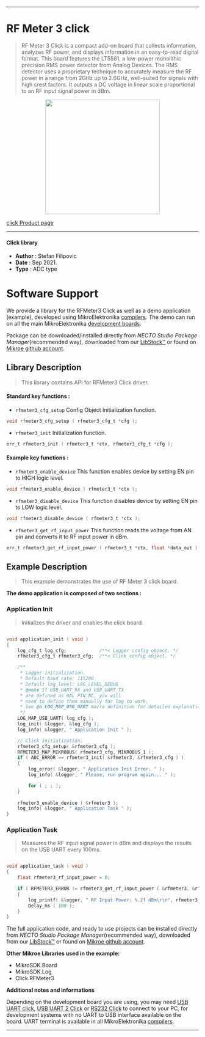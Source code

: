 
---
# RF Meter 3 click

> RF Meter 3 Click is a compact add-on board that collects information, analyzes RF power, and displays information in an easy-to-read digital format. This board features the LT5581, a low-power monolithic precision RMS power detector from Analog Devices. The RMS detector uses a proprietary technique to accurately measure the RF power in a range from 2GHz up to 2.6GHz, well-suited for signals with high crest factors. It outputs a DC voltage in linear scale proportional to an RF input signal power in dBm.

<p align="center">
  <img src="https://download.mikroe.com/images/click_for_ide/rfmeter3_click.png" height=300px>
</p>

[click Product page](https://www.mikroe.com/rf-meter-3-click)

---


#### Click library

- **Author**        : Stefan Filipovic
- **Date**          : Sep 2021.
- **Type**          : ADC type


# Software Support

We provide a library for the RFMeter3 Click
as well as a demo application (example), developed using MikroElektronika
[compilers](https://www.mikroe.com/necto-studio).
The demo can run on all the main MikroElektronika [development boards](https://www.mikroe.com/development-boards).

Package can be downloaded/installed directly from *NECTO Studio Package Manager*(recommended way), downloaded from our [LibStock&trade;](https://libstock.mikroe.com) or found on [Mikroe github account](https://github.com/MikroElektronika/mikrosdk_click_v2/tree/master/clicks).

## Library Description

> This library contains API for RFMeter3 Click driver.

#### Standard key functions :

- `rfmeter3_cfg_setup` Config Object Initialization function.
```c
void rfmeter3_cfg_setup ( rfmeter3_cfg_t *cfg );
```

- `rfmeter3_init` Initialization function.
```c
err_t rfmeter3_init ( rfmeter3_t *ctx, rfmeter3_cfg_t *cfg );
```

#### Example key functions :

- `rfmeter3_enable_device` This function enables device by setting EN pin to HIGH logic level.
```c
void rfmeter3_enable_device ( rfmeter3_t *ctx );
```

- `rfmeter3_disable_device` This function disables device by setting EN pin to LOW logic level.
```c
void rfmeter3_disable_device ( rfmeter3_t *ctx );
```

- `rfmeter3_get_rf_input_power` This function reads the voltage from AN pin and converts it to RF input power in dBm.
```c
err_t rfmeter3_get_rf_input_power ( rfmeter3_t *ctx, float *data_out );
```

## Example Description

> This example demonstrates the use of RF Meter 3 click board.

**The demo application is composed of two sections :**

### Application Init

> Initializes the driver and enables the click board.

```c

void application_init ( void )
{
    log_cfg_t log_cfg;            /**< Logger config object. */
    rfmeter3_cfg_t rfmeter3_cfg;  /**< Click config object. */

    /** 
     * Logger initialization.
     * Default baud rate: 115200
     * Default log level: LOG_LEVEL_DEBUG
     * @note If USB_UART_RX and USB_UART_TX 
     * are defined as HAL_PIN_NC, you will 
     * need to define them manually for log to work. 
     * See @b LOG_MAP_USB_UART macro definition for detailed explanation.
     */
    LOG_MAP_USB_UART( log_cfg );
    log_init( &logger, &log_cfg );
    log_info( &logger, " Application Init " );

    // Click initialization.
    rfmeter3_cfg_setup( &rfmeter3_cfg );
    RFMETER3_MAP_MIKROBUS( rfmeter3_cfg, MIKROBUS_1 );
    if ( ADC_ERROR == rfmeter3_init( &rfmeter3, &rfmeter3_cfg ) )
    {
        log_error( &logger, " Application Init Error. " );
        log_info( &logger, " Please, run program again... " );

        for ( ; ; );
    }
    
    rfmeter3_enable_device ( &rfmeter3 );
    log_info( &logger, " Application Task " );
}

```

### Application Task

> Measures the RF input signal power in dBm and displays the results on the USB UART every 100ms.

```c

void application_task ( void )
{
    float rfmeter3_rf_input_power = 0;

    if ( RFMETER3_ERROR != rfmeter3_get_rf_input_power ( &rfmeter3, &rfmeter3_rf_input_power ) ) 
    {
        log_printf( &logger, " RF Input Power: %.2f dBm\r\n", rfmeter3_rf_input_power );
        Delay_ms ( 100 );
    }
}

```

The full application code, and ready to use projects can be installed directly from *NECTO Studio Package Manager*(recommended way), downloaded from our [LibStock&trade;](https://libstock.mikroe.com) or found on [Mikroe github account](https://github.com/MikroElektronika/mikrosdk_click_v2/tree/master/clicks).

**Other Mikroe Libraries used in the example:**

- MikroSDK.Board
- MikroSDK.Log
- Click.RFMeter3

**Additional notes and informations**

Depending on the development board you are using, you may need
[USB UART click](https://www.mikroe.com/usb-uart-click),
[USB UART 2 Click](https://www.mikroe.com/usb-uart-2-click) or
[RS232 Click](https://www.mikroe.com/rs232-click) to connect to your PC, for
development systems with no UART to USB interface available on the board. UART
terminal is available in all MikroElektronika
[compilers](https://shop.mikroe.com/compilers).

---
